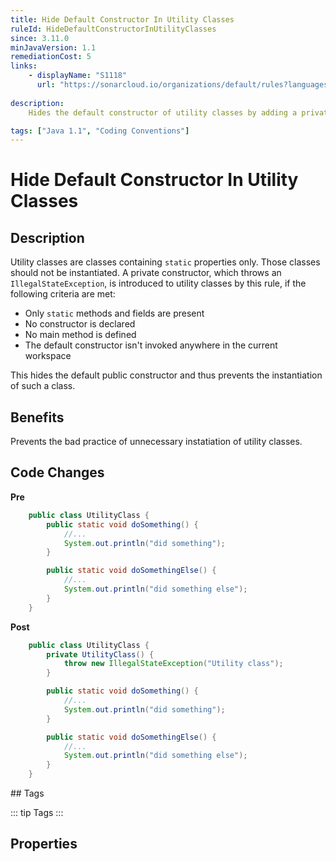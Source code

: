```yaml
---
title: Hide Default Constructor In Utility Classes
ruleId: HideDefaultConstructorInUtilityClasses
since: 3.11.0
minJavaVersion: 1.1
remediationCost: 5
links:
    - displayName: "S1118"
      url: "https://sonarcloud.io/organizations/default/rules?languages=java&open=java%3AS1118&q=S1118"
    
description:
    Hides the default constructor of utility classes by adding a private constructor.

tags: ["Java 1.1", "Coding Conventions"]
---
```


# Hide Default Constructor In Utility Classes

## Description

Utility classes are classes containing `static` properties only. Those classes should not be instantiated. A private constructor, which throws an `IllegalStateException`, is introduced to utility classes by this rule, if the following criteria are met:
- Only `static` methods and fields are present
- No constructor is declared
- No main method is defined
- The default constructor isn't invoked anywhere in the current workspace

This hides the default public constructor and thus prevents the instantiation of such a class.

## Benefits

Prevents the bad practice of unnecessary instatiation of utility classes.


## Code Changes

__Pre__

```java
    public class UtilityClass {
        public static void doSomething() {
            //...
            System.out.println("did something");
        }

        public static void doSomethingElse() {
            //...
            System.out.println("did something else");
        }
    }
```

__Post__

```java
    public class UtilityClass {
        private UtilityClass() {
            throw new IllegalStateException("Utility class");
        }

        public static void doSomething() {
            //...
            System.out.println("did something");
        }

        public static void doSomethingElse() {
            //...
            System.out.println("did something else");
        }
    }
```

<VersionNotice />
## Tags

::: tip Tags
<TagLinks />
:::

## Properties

<RuleProperties />
